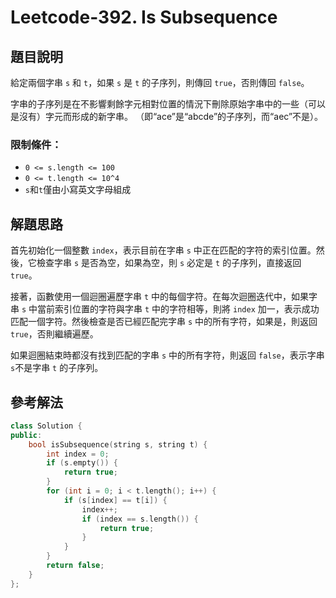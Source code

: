 
# Leetcode-392. Is Subsequence
## 題目說明
給定兩個字串 `s` 和 `t`，如果 `s` 是 `t` 的子序列，則傳回 `true`，否則傳回 `false`。

字串的子序列是在不影響剩餘字元相對位置的情況下刪除原始字串中的一些（可以是沒有）字元而形成的新字串。 （即“ace”是“abcde”的子序列，而“aec”不是）。

### 限制條件：
- `0 <= s.length <= 100`
- `0 <= t.length <= 10^4`
- `s`和`t`僅由小寫英文字母組成
## 解題思路
首先初始化一個整數 `index`，表示目前在字串 `s` 中正在匹配的字符的索引位置。然後，它檢查字串 `s` 是否為空，如果為空，則 `s` 必定是 `t` 的子序列，直接返回 `true`。

接著，函數使用一個迴圈遍歷字串 `t` 中的每個字符。在每次迴圈迭代中，如果字串 `s` 中當前索引位置的字符與字串 `t` 中的字符相等，則將 `index` 加一，表示成功匹配一個字符。然後檢查是否已經匹配完字串 `s` 中的所有字符，如果是，則返回 `true`，否則繼續遍歷。

如果迴圈結束時都沒有找到匹配的字串 `s` 中的所有字符，則返回 `false`，表示字串 `s`不是字串 `t` 的子序列。
## 參考解法
```cpp title="C++" showLineNumbers
class Solution {
public:
    bool isSubsequence(string s, string t) {
        int index = 0;
        if (s.empty()) {
            return true;
        }
        for (int i = 0; i < t.length(); i++) {
            if (s[index] == t[i]) {
                index++;
                if (index == s.length()) {
                    return true;
                }
            }
        }
        return false;
    }
};
```